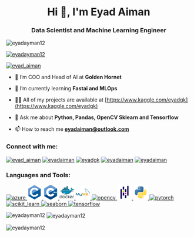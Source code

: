 <h1 align="center">Hi 👋, I'm Eyad Aiman</h1>
<h3 align="center">Data Scientist and Machine Learning Engineer</h3>

<p align="left"> <img src="https://komarev.com/ghpvc/?username=eyadayman12&label=Profile%20views&color=0e75b6&style=flat" alt="eyadayman12" /> </p>

<p align="left"> <a href="https://github.com/ryo-ma/github-profile-trophy"><img src="https://github-profile-trophy.vercel.app/?username=eyadayman12" alt="eyadayman12" /></a> </p>

<p align="left"> <a href="https://twitter.com/eyad_aiman" target="blank"><img src="https://img.shields.io/twitter/follow/eyad_aiman?logo=twitter&style=for-the-badge" alt="eyad_aiman" /></a> </p>

- 💼 I’m COO and Head of AI at **Golden Hornet**

- 🌱 I’m currently learning **Fastai and MLOps**

- 👨‍💻 All of my projects are available at [https://www.kaggle.com/eyadgk](https://www.kaggle.com/eyadgk)

- 💬 Ask me about **Python, Pandas, OpenCV Sklearn and Tensorflow**

- 📫 How to reach me **eyadaiman@outlook.com**

<h3 align="left">Connect with me:</h3>
<p align="left">
<a href="https://twitter.com/eyad_aiman" target="blank"><img align="center" src="https://raw.githubusercontent.com/rahuldkjain/github-profile-readme-generator/master/src/images/icons/Social/twitter.svg" alt="eyad_aiman" height="30" width="40" /></a>
<a href="https://linkedin.com/in/eyadaiman" target="blank"><img align="center" src="https://raw.githubusercontent.com/rahuldkjain/github-profile-readme-generator/master/src/images/icons/Social/linked-in-alt.svg" alt="eyadaiman" height="30" width="40" /></a>
<a href="https://kaggle.com/eyadgk" target="blank"><img align="center" src="https://raw.githubusercontent.com/rahuldkjain/github-profile-readme-generator/master/src/images/icons/Social/kaggle.svg" alt="eyadgk" height="30" width="40" /></a>
<a href="https://codeforces.com/profile/eyadaiman" target="blank"><img align="center" src="https://raw.githubusercontent.com/rahuldkjain/github-profile-readme-generator/master/src/images/icons/Social/codeforces.svg" alt="eyadaiman" height="30" width="40" /></a>
<a href="https://www.leetcode.com/eyadaiman" target="blank"><img align="center" src="https://raw.githubusercontent.com/rahuldkjain/github-profile-readme-generator/master/src/images/icons/Social/leet-code.svg" alt="eyadaiman" height="30" width="40" /></a>
</p>

<h3 align="left">Languages and Tools:</h3>
<p align="left"> <a href="https://azure.microsoft.com/en-in/" target="_blank" rel="noreferrer"> <img src="https://www.vectorlogo.zone/logos/microsoft_azure/microsoft_azure-icon.svg" alt="azure" width="40" height="40"/> </a> <a href="https://www.cprogramming.com/" target="_blank" rel="noreferrer"> <img src="https://raw.githubusercontent.com/devicons/devicon/master/icons/c/c-original.svg" alt="c" width="40" height="40"/> </a> <a href="https://www.w3schools.com/cpp/" target="_blank" rel="noreferrer"> <img src="https://raw.githubusercontent.com/devicons/devicon/master/icons/cplusplus/cplusplus-original.svg" alt="cplusplus" width="40" height="40"/> </a> <a href="https://www.docker.com/" target="_blank" rel="noreferrer"> <img src="https://raw.githubusercontent.com/devicons/devicon/master/icons/docker/docker-original-wordmark.svg" alt="docker" width="40" height="40"/> </a> <a href="https://www.mysql.com/" target="_blank" rel="noreferrer"> <img src="https://raw.githubusercontent.com/devicons/devicon/master/icons/mysql/mysql-original-wordmark.svg" alt="mysql" width="40" height="40"/> </a> <a href="https://opencv.org/" target="_blank" rel="noreferrer"> <img src="https://www.vectorlogo.zone/logos/opencv/opencv-icon.svg" alt="opencv" width="40" height="40"/> </a> <a href="https://pandas.pydata.org/" target="_blank" rel="noreferrer"> <img src="https://raw.githubusercontent.com/devicons/devicon/2ae2a900d2f041da66e950e4d48052658d850630/icons/pandas/pandas-original.svg" alt="pandas" width="40" height="40"/> </a> <a href="https://www.python.org" target="_blank" rel="noreferrer"> <img src="https://raw.githubusercontent.com/devicons/devicon/master/icons/python/python-original.svg" alt="python" width="40" height="40"/> </a> <a href="https://pytorch.org/" target="_blank" rel="noreferrer"> <img src="https://www.vectorlogo.zone/logos/pytorch/pytorch-icon.svg" alt="pytorch" width="40" height="40"/> </a> <a href="https://scikit-learn.org/" target="_blank" rel="noreferrer"> <img src="https://upload.wikimedia.org/wikipedia/commons/0/05/Scikit_learn_logo_small.svg" alt="scikit_learn" width="40" height="40"/> </a> <a href="https://seaborn.pydata.org/" target="_blank" rel="noreferrer"> <img src="https://seaborn.pydata.org/_images/logo-mark-lightbg.svg" alt="seaborn" width="40" height="40"/> </a> <a href="https://www.tensorflow.org" target="_blank" rel="noreferrer"> <img src="https://www.vectorlogo.zone/logos/tensorflow/tensorflow-icon.svg" alt="tensorflow" width="40" height="40"/> </a> </p>

<p><img align="left" src="https://github-readme-stats.vercel.app/api/top-langs?username=eyadayman12&show_icons=true&locale=en&layout=compact" alt="eyadayman12" /></p>

<p>&nbsp;<img align="center" src="https://github-readme-stats.vercel.app/api?username=eyadayman12&show_icons=true&locale=en" alt="eyadayman12" /></p>

<p><img align="center" src="https://github-readme-streak-stats.herokuapp.com/?user=eyadayman12&" alt="eyadayman12" /></p>
